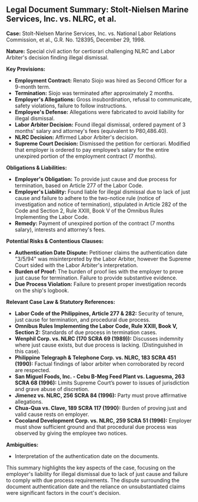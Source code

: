 ## Legal Document Summary: Stolt-Nielsen Marine Services, Inc. vs. NLRC, et al.

**Case:** Stolt-Nielsen Marine Services, Inc. vs. National Labor Relations Commission, et al., G.R. No. 128395, December 29, 1998.

**Nature:** Special civil action for certiorari challenging NLRC and Labor Arbiter's decision finding illegal dismissal.

**Key Provisions:**

*   **Employment Contract:** Renato Siojo was hired as Second Officer for a 9-month term.
*   **Termination:** Siojo was terminated after approximately 2 months.
*   **Employer's Allegations:** Gross insubordination, refusal to communicate, safety violations, failure to follow instructions.
*   **Employee's Defense:** Allegations were fabricated to avoid liability for illegal dismissal.
*   **Labor Arbiter Decision:** Found illegal dismissal, ordered payment of 3 months' salary and attorney's fees (equivalent to P80,486.40).
*   **NLRC Decision:** Affirmed Labor Arbiter's decision.
*   **Supreme Court Decision:** Dismissed the petition for certiorari. Modified that employer is ordered to pay employee’s salary for the entire unexpired portion of the employment contract (7 months).

**Obligations & Liabilities:**

*   **Employer's Obligation:** To provide just cause and due process for termination, based on Article 277 of the Labor Code.
*   **Employer's Liability:** Found liable for illegal dismissal due to lack of just cause and failure to adhere to the two-notice rule (notice of investigation and notice of termination), stipulated in Article 282 of the Code and Section 2, Rule XXIII, Book V of the Omnibus Rules Implementing the Labor Code.
*   **Remedy:** Payment of unexpired portion of the contract (7 months salary), interests and attorney's fees.

**Potential Risks & Contentious Clauses:**

*   **Authentication Date Dispute:** Petitioner claims the authentication date "3/5/94" was misinterpreted by the Labor Arbiter, however the Supreme Court sided with the Labor Arbiter's interpretation.
*   **Burden of Proof:** The burden of proof lies with the employer to prove just cause for termination. Failure to provide substantive evidence.
*   **Due Process Violation:** Failure to present proper investigation records on the ship's logbook.

**Relevant Case Law & Statutory References:**

*   **Labor Code of the Philippines, Article 277 & 282:** Security of tenure, just cause for termination, and procedural due process.
*   **Omnibus Rules Implementing the Labor Code, Rule XXIII, Book V, Section 2:** Standards of due process in termination cases.
*   **Wenphil Corp. vs. NLRC (170 SCRA 69 (1989)):** Discusses indemnity where just cause exists, but due process is lacking. (Distinguished in this case).
*   **Philippine Telegraph & Telephone Corp. vs. NLRC, 183 SCRA 451 (1990):** Factual findings of labor arbiter when corroborated by record are respected.
*   **San Miguel Foods, Inc. - Cebu B-Meg Feed Plant vs. Laguesma, 263 SCRA 68 (1996):** Limits Supreme Court’s power to issues of jurisdiction and grave abuse of discretion.
*   **Jimenez vs. NLRC, 256 SCRA 84 (1996):** Party must prove affirmative allegations.
*   **Chua-Qua vs. Clave, 189 SCRA 117 (1990):** Burden of proving just and valid cause rests on employer.
*   **Cocoland Development Corp. vs. NLRC, 259 SCRA 51 (1996):** Employer must show sufficient ground and that procedural due process was observed by giving the employee two notices.

**Ambiguities:**

*   Interpretation of the authentication date on the documents.

This summary highlights the key aspects of the case, focusing on the employer's liability for illegal dismissal due to lack of just cause and failure to comply with due process requirements. The dispute surrounding the document authentication date and the reliance on unsubstantiated claims were significant factors in the court's decision.

